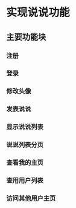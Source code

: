# 实现说说功能
## 主要功能块
### 注册
### 登录
### 修改头像
### 发表说说
### 显示说说列表
### 说说列表分页
### 查看我的主页
### 查用用户列表
### 访问其他用户主页